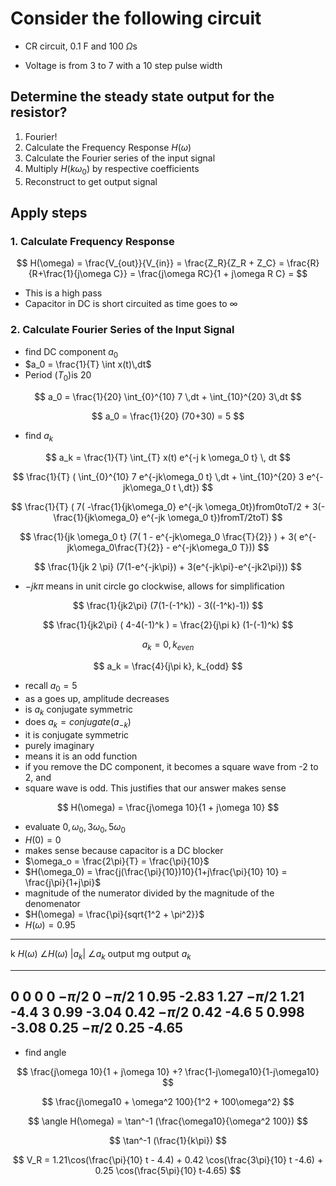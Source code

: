 # Consider the following circuit
* CR circuit, 0.1 F and 100 $\Omega$s

* Voltage is from 3 to 7 with a 10 step pulse width

## Determine the steady state output for the resistor?
1. Fourier!
2. Calculate the Frequency Response $H(\omega)$
3. Calculate the Fourier series of the input signal
4. Multiply $H(k\omega_0)$ by respective coefficients
5. Reconstruct to get output signal

## Apply steps

### 1. Calculate Frequency Response

$$
H(\omega) = \frac{V_{out}}{V_{in}} = \frac{Z_R}{Z_R + Z_C} = \frac{R}{R+\frac{1}{j\omega C}} = \frac{j\omega RC}{1 + j\omega R C} =
$$

* This is a high pass
* Capacitor in DC is short circuited as time goes to $\infty$

### 2. Calculate Fourier Series of the Input Signal
* find DC component $a_0$
* $a_0 = \frac{1}{T} \int x(t)\,dt$
* Period ($T_0$)is 20

$$
a_0 = \frac{1}{20} \int_{0}^{10} 7 \,dt + \int_{10}^{20} 3\,dt
$$

$$
a_0 = \frac{1}{20} (70+30) = 5
$$

* find $a_k$

$$
a_k = \frac{1}{T} \int_{T} x(t) e^{-j k \omega_0 t} \, dt
$$

$$
\frac{1}{T} ( \int_{0}^{10} 7 e^{-jk\omega_0 t} \,dt + \int_{10}^{20} 3 e^{-jk\omega_0 t \,dt})
$$

$$
\frac{1}{T} ( 7( -\frac{1}{jk\omega_0} e^{-jk \omega_0t})from0toT/2 + 3(- \frac{1}{jk\omega_0} e^{-jk \omega_0 t})fromT/2toT)
$$

$$
\frac{1}{jk \omega_0 t} (7( 1 - e^{-jk\omega_0 \frac{T}{2}} ) + 3( e^{-jk\omega_0\frac{T}{2}} - e^{-jk\omega_0 T}))
$$

$$
\frac{1}{jk 2 \pi} (7(1-e^{-jk\pi}) + 3(e^{-jk\pi}-e^{-jk2\pi}))
$$

* $-jk\pi$ means in unit circle go clockwise, allows for simplification

$$
\frac{1}{jk2\pi} (7(1-(-1^k)) - 3((-1^k)-1))
$$

$$
\frac{1}{jk2\pi} ( 4-4(-1)^k ) = \frac{2}{j\pi k} (1-(-1)^k)
$$

$$
a_k = 0, k_{even}
$$

$$
a_k = \frac{4}{j\pi k}, k_{odd}
$$

* recall $a_0 = 5$
* as a goes up, amplitude decreases
* is $a_k$ conjugate symmetric
* does $a_k=conjugate(a_{-k})$
* it is conjugate symmetric
* purely imaginary 
* means it is an odd function
* if you remove the DC component, it becomes a square wave from -2 to 2, and
* square wave is odd. This justifies that our answer makes sense

$$
H(\omega) = \frac{j\omega 10}{1 + j\omega 10}
$$

* evaluate $0, \omega_0, 3\omega_0, 5\omega_0$
* $H(0) = 0$
* makes sense because capacitor is a DC blocker
* $\omega_o = \frac{2\pi}{T} = \frac{\pi}{10}$
* $H(\omega_0) = \frac{j(\frac{\pi}{10})10}{1+j\frac{\pi}{10} 10} = \frac{j\pi}{1+j\pi}$
* magnitude of the numerator divided by the magnitude of the denomenator
* $H(\omega) = \frac{\pi}{sqrt{1^2 + \pi^2}}$
* $H(\omega) = 0.95$

------------------------------------------------------------------------------------------------------------
k		$H(\omega)$		$\angle H(\omega)$		$|a_k |$		$\angle a_k$		output mg		output $a_k$
--		-----------		------------------		--------		-----------			---------		------------
0		0				0						0				$-\pi/2$			0				$-\pi/2$
1		0.95			-2.83					1.27			$-\pi/2$			1.21			-4.4
3		0.99			-3.04					0.42			$-\pi/2$			0.42			-4.6
5		0.998			-3.08					0.25			$-\pi/2$			0.25			-4.65
------------------------------------------------------------------------------------------------------------


* find angle

$$
\frac{j\omega 10}{1 + j\omega 10} +? \frac{1-j\omega10}{1-j\omega10}
$$

$$
\frac{j\omega10 + \omega^2 100}{1^2 + 100\omega^2}
$$

$$
\angle H(\omega) = \tan^-1 (\frac{\omega10}{\omega^2 100})
$$

$$
\tan^-1 (\frac{1}{k\pi})
$$

$$
V_R = 1.21\cos(\frac{\pi}{10} t - 4.4) + 0.42 \cos(\frac{3\pi}{10} t -4.6) + 0.25 \cos(\frac{5\pi}{10} t-4.65)
$$
